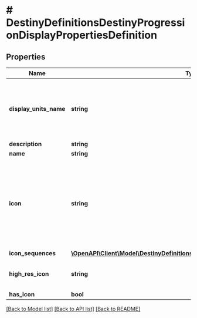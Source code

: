 # # DestinyDefinitionsDestinyProgressionDisplayPropertiesDefinition

## Properties

Name | Type | Description | Notes
------------ | ------------- | ------------- | -------------
**display_units_name** | **string** | When progressions show your \&quot;experience\&quot; gained, that bar has units (i.e. \&quot;Experience\&quot;, \&quot;Bad Dudes Snuffed Out\&quot;, whatever). This is the localized string for that unit of measurement. | [optional]
**description** | **string** |  | [optional]
**name** | **string** |  | [optional]
**icon** | **string** | Note that \&quot;icon\&quot; is sometimes misleading, and should be interpreted in the context of the entity. For instance, in Destiny 1 the DestinyRecordBookDefinition&#39;s icon was a big picture of a book.  But usually, it will be a small square image that you can use as... well, an icon.  They are currently represented as 96px x 96px images. | [optional]
**icon_sequences** | [**\OpenAPI\Client\Model\DestinyDefinitionsCommonDestinyIconSequenceDefinition[]**](DestinyDefinitionsCommonDestinyIconSequenceDefinition.md) |  | [optional]
**high_res_icon** | **string** | If this item has a high-res icon (at least for now, many things won&#39;t), then the path to that icon will be here. | [optional]
**has_icon** | **bool** |  | [optional]

[[Back to Model list]](../../README.md#models) [[Back to API list]](../../README.md#endpoints) [[Back to README]](../../README.md)

